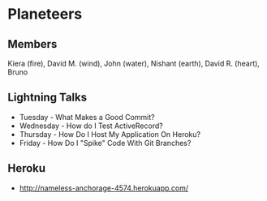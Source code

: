 # Planeteers
## Members
Kiera (fire), David M. (wind), John (water), Nishant (earth), David R. (heart), Bruno

## Lightning Talks
* Tuesday - What Makes a Good Commit?
* Wednesday - How do I Test ActiveRecord?
* Thursday - How Do I Host My Application On Heroku?
* Friday - How Do I "Spike" Code With Git Branches?


## Heroku
* http://nameless-anchorage-4574.herokuapp.com/
